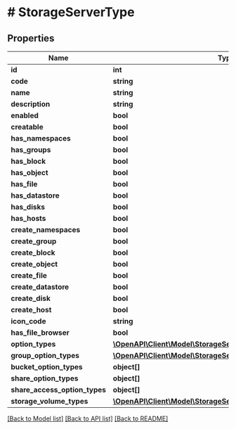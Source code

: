 # # StorageServerType

## Properties

Name | Type | Description | Notes
------------ | ------------- | ------------- | -------------
**id** | **int** |  | [optional]
**code** | **string** |  | [optional]
**name** | **string** |  | [optional]
**description** | **string** |  | [optional]
**enabled** | **bool** |  | [optional]
**creatable** | **bool** |  | [optional]
**has_namespaces** | **bool** |  | [optional]
**has_groups** | **bool** |  | [optional]
**has_block** | **bool** |  | [optional]
**has_object** | **bool** |  | [optional]
**has_file** | **bool** |  | [optional]
**has_datastore** | **bool** |  | [optional]
**has_disks** | **bool** |  | [optional]
**has_hosts** | **bool** |  | [optional]
**create_namespaces** | **bool** |  | [optional]
**create_group** | **bool** |  | [optional]
**create_block** | **bool** |  | [optional]
**create_object** | **bool** |  | [optional]
**create_file** | **bool** |  | [optional]
**create_datastore** | **bool** |  | [optional]
**create_disk** | **bool** |  | [optional]
**create_host** | **bool** |  | [optional]
**icon_code** | **string** |  | [optional]
**has_file_browser** | **bool** |  | [optional]
**option_types** | [**\OpenAPI\Client\Model\StorageServerTypeOptionTypes[]**](StorageServerTypeOptionTypes.md) |  | [optional]
**group_option_types** | [**\OpenAPI\Client\Model\StorageServerTypeGroupOptionTypes[]**](StorageServerTypeGroupOptionTypes.md) |  | [optional]
**bucket_option_types** | **object[]** |  | [optional]
**share_option_types** | **object[]** |  | [optional]
**share_access_option_types** | **object[]** |  | [optional]
**storage_volume_types** | [**\OpenAPI\Client\Model\StorageServerTypeStorageVolumeTypes[]**](StorageServerTypeStorageVolumeTypes.md) |  | [optional]

[[Back to Model list]](../../README.md#models) [[Back to API list]](../../README.md#endpoints) [[Back to README]](../../README.md)
